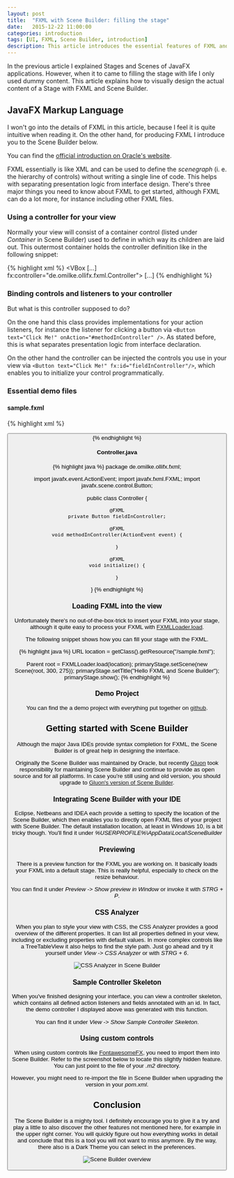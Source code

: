 ```yaml
---
layout: post
title:  "FXML with Scene Builder: filling the stage"
date:   2015-12-22 11:00:00
categories: introduction
tags: [UI, FXML, Scene Builder, introduction]
description: This article introduces the essential features of FXML and explains the basic usage of the Scene Builder to easily design even complex views.
---
```


In the previous article I explained Stages and Scenes of JavaFX applications. However, when it to came to filling the stage with life 
I only used dummy content. This article explains how to visually design the actual content of a Stage with FXML and Scene Builder.

## JavaFX Markup Language

I won't go into the details of FXML in this article, because I feel it is quite intuitive when reading it. On the other hand, for producing
FXML I introduce you to the Scene Builder below.

You can find the [official introduction on Oracle's website](http://docs.oracle.com/javafx/2/api/javafx/fxml/doc-files/introduction_to_fxml.html).

FXML essentially is like XML and can be used to define the *scenegraph* (i. e. the hierarchy of controls) without writing a single line of code. 
This helps with separating presentation logic from interface design. There's three major things you need to know about FXML to get started,
although FXML can do a lot more, for instance including other FXML files.

### Using a controller for your view

Normally your view will consist of a container control (listed under *Container* in Scene Builder) used to define in which way its children
are laid out. This outermost container holds the controller definition like in the following snippet:

{% highlight xml %}
<VBox [...] fx:controller="de.omilke.ollifx.fxml.Controller">
    [...]
</VBox>
{% endhighlight %}

### Binding controls and listeners to your controller

But what is this controller supposed to do?

On the one hand this class provides implementations for your action listeners, for instance the listener for clicking a button
via `<Button text="Click Me!" onAction="#methodInController" />`. As stated before, this is what separates presentation logic from interface 
declaration.

On the other hand the controller can be injected the controls you use in your view via `<Button text="Click Me!" fx:id="fieldInController"/>`, which
enables you to  initialize your control programmatically.

###  Essential demo files

#### sample.fxml

{% highlight xml %}
<?xml version="1.0" encoding="UTF-8"?>

<?import javafx.scene.control.Button?>
<?import javafx.scene.layout.VBox?>

<VBox xmlns="http://javafx.com/javafx/8.0.40" xmlns:fx="http://javafx.com/fxml/1"
      prefHeight="400.0"
      prefWidth="600.0"
      fx:controller="de.omilke.ollifx.fxml.Controller">
    <children>
        <Button text="Button" fx:id="fieldInController" onAction="#methodInController"/>
    </children>
</VBox>
{% endhighlight %}

#### Controller.java

{% highlight java %}
package de.omilke.ollifx.fxml;

import javafx.event.ActionEvent;
import javafx.fxml.FXML;
import javafx.scene.control.Button;

public class Controller {

    @FXML
    private Button fieldInController;

    @FXML
    void methodInController(ActionEvent event) {

    }

    @FXML
    void initialize() {

    }

}
{% endhighlight %}


### Loading FXML into the view

Unfortunately there's no out-of-the-box-trick to insert your FXML into your stage, although it quite easy to process your FXML
with [FXMLLoader.load](http://docs.oracle.com/javafx/2/api/javafx/fxml/FXMLLoader.html).

The following snippet shows how you can fill your stage with the FXML.

{% highlight java %}
URL location = getClass().getResource("/sample.fxml");

Parent root = FXMLLoader.load(location);
primaryStage.setScene(new Scene(root, 300, 275));
primaryStage.setTitle("Hello FXML and Scene Builder");
primaryStage.show();
{% endhighlight %}

### Demo Project

You can find the a demo project with everything put together on [github](https://github.com/omilke/olli-fx-fxml).

## Getting started with Scene Builder

Although the major Java IDEs provide syntax completion for FXML, the Scene Builder is of great help in designing the interface.

Originally the Scene Builder was maintained by Oracle, but recently [Gluon](http://gluonhq.com/) took responsibility for maintaining
Scene Builder and continue to provide as open source and for all platforms. In case you're still using and old version, you should
upgrade to [Gluon's version of Scene Builder](http://gluonhq.com/open-source/scene-builder/).

### Integrating Scene Builder with your IDE

Eclipse, Netbeans and IDEA each provide a setting to specify the location of the Scene Builder, which then enables you to directly open 
FXML files of your project with Scene Builder. The default installation location, at least in Windows 10, is a bit tricky though. You'll find
it under *%USERPROFILE%\AppData\Local\SceneBuilder*

### Previewing

There is a preview function for the FXML you are working on. It basically loads your FXML into a default stage. This is really helpful, especially
to check on the resize behaviour.

You can find it under *Preview* -> *Show preview in Window* or invoke it with *STRG + P*.

### CSS Analyzer

When you plan to style your view with CSS, the CSS Analyzer provides a good overview of the different properties. It can list all properties
defined in your view, including or excluding properties with default values. In more complex controls like a TreeTableView it also helps to
find the style path. Just go ahead and try it yourself under *View* -> *CSS Analyzer* or with *STRG + 6*.

![CSS Analyzer in Scene Builder]({{site.baseurl}}/img/fx/css-analyzer.png "CSS Analyzer in Scene Builder")

### Sample Controller Skeleton

When you've finished designing your interface, you can view a controller skeleton, which contains all defined action listeners and fields
annotated with an id. In fact, the demo controller I displayed above was generated with this function.

You can find it under *View* -> *Show Sample Controller Skeleton*.

### Using custom controls

When using custom controls like [FontawesomeFX](http://oliver-milke.de/fontawesome-fx.html), you need to import them into Scene Builder.
Refer to the screenshot below to locate this slightly hidden feature. You can just point to the file of your *.m2* directory.

However, you might need to re-import the file in Scene Builder when upgrading the version in your *pom.xml*.

## Conclusion

The Scene Builder is a mighty tool. I definitely encourage you to give it a try and play a little to also discover the other features not 
mentioned here, for example in the upper right corner. You will quickly figure out how everything works in detail and conclude that this is a 
tool you will not want to miss anymore. By the way, there also is a Dark Theme you can select in the preferences.

![Scene Builder overview]({{site.baseurl}}/img/fx/sb-full.png "Scene Builder overview")